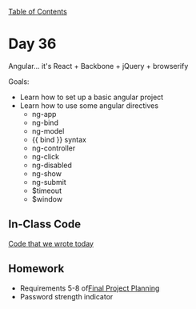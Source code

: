 [Table of Contents](/README.md)

# Day 36

Angular... it's React + Backbone + jQuery + browserify

Goals:
* Learn how to set up a basic angular project
* Learn how to use some angular directives
	* ng-app
	* ng-bind
	* ng-model
	* {{ bind }} syntax
	* ng-controller
	* ng-click
	* ng-disabled
	* ng-show
	* ng-submit
	* $timeout
	* $window


## In-Class Code
[Code that we wrote today](/notes/day-36/code)

## Homework
* Requirements 5-8 of[Final Project Planning](https://github.com/TIY-Austin-Front-End-Engineering/Final-Project-Planning)
* Password strength indicator